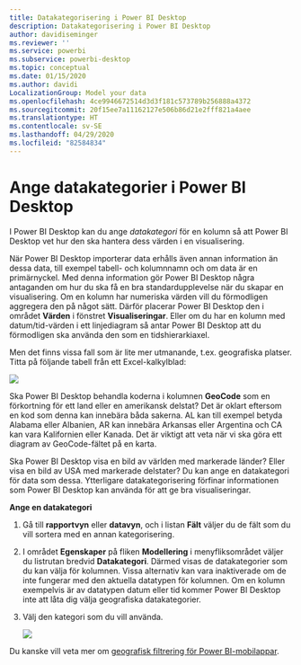 ```yaml
---
title: Datakategorisering i Power BI Desktop
description: Datakategorisering i Power BI Desktop
author: davidiseminger
ms.reviewer: ''
ms.service: powerbi
ms.subservice: powerbi-desktop
ms.topic: conceptual
ms.date: 01/15/2020
ms.author: davidi
LocalizationGroup: Model your data
ms.openlocfilehash: 4ce9946672514d3d3f181c573789b256888a4372
ms.sourcegitcommit: 20f15ee7a11162127e506b86d21e2fff821a4aee
ms.translationtype: HT
ms.contentlocale: sv-SE
ms.lasthandoff: 04/29/2020
ms.locfileid: "82584834"
---
```

# <a name="specify-data-categories-in-power-bi-desktop"></a>Ange datakategorier i Power BI Desktop
I Power BI Desktop kan du ange *datakategori* för en kolumn så att Power BI Desktop vet hur den ska hantera dess värden i en visualisering.

När Power BI Desktop importerar data erhålls även annan information än dessa data, till exempel tabell- och kolumnnamn och om data är en primärnyckel. Med denna information gör Power BI Desktop några antaganden om hur du ska få en bra standardupplevelse när du skapar en visualisering.
Om en kolumn har numeriska värden vill du förmodligen aggregera den på något sätt. Därför placerar Power BI Desktop den i området **Värden** i fönstret **Visualiseringar**. Eller om du har en kolumn med datum/tid-värden i ett linjediagram så antar Power BI Desktop att du förmodligen ska använda den som en tidshierarkiaxel.

Men det finns vissa fall som är lite mer utmanande, t.ex. geografiska platser. Titta på följande tabell från ett Excel-kalkylblad:

![](media/desktop-data-categorization/datacategorizationtable.png)

Ska Power BI Desktop behandla koderna i kolumnen **GeoCode** som en förkortning för ett land eller en amerikansk delstat?  Det är oklart eftersom en kod som denna kan innebära båda sakerna. AL kan till exempel betyda Alabama eller Albanien, AR kan innebära Arkansas eller Argentina och CA kan vara Kalifornien eller Kanada. Det är viktigt att veta när vi ska göra ett diagram av GeoCode-fältet på en karta. 

Ska Power BI Desktop visa en bild av världen med markerade länder? Eller visa en bild av USA med markerade delstater?  Du kan ange en datakategori för data som dessa. Ytterligare datakategorisering förfinar informationen som Power BI Desktop kan använda för att ge bra visualiseringar.  

**Ange en datakategori**

1. Gå till **rapportvyn** eller **datavyn**, och i listan **Fält** väljer du de fält som du vill sortera med en annan kategorisering.
2. I området **Egenskaper** på fliken **Modellering** i menyfliksområdet väljer du listrutan bredvid **Datakategori**.  Därmed visas de datakategorier som du kan välja för kolumnen. Vissa alternativ kan vara inaktiverade om de inte fungerar med den aktuella datatypen för kolumnen.  Om en kolumn exempelvis är av datatypen datum eller tid kommer Power BI Desktop inte att låta dig välja geografiska datakategorier. 
3. Välj den kategori som du vill använda.

   ![](media/desktop-data-categorization/desktop-data-categorization.png)

Du kanske vill veta mer om [geografisk filtrering för Power BI-mobilappar](desktop-mobile-geofiltering.md).


